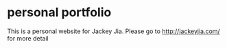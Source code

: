# personal portfolio

This is a personal website for Jackey Jia.
Please go to http://jackeyjia.com/ for more detail
